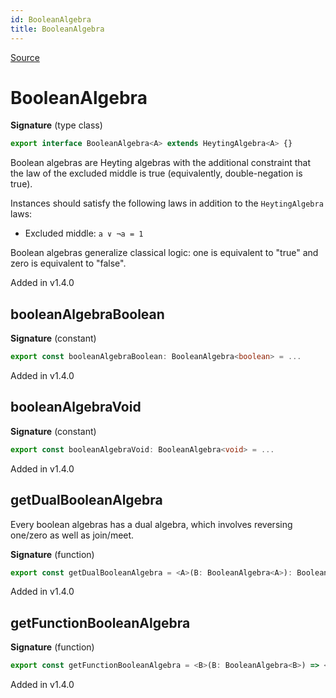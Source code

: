 ```yaml
---
id: BooleanAlgebra
title: BooleanAlgebra
---
```


[Source](https://github.com/gcanti/fp-ts/blob/master/src/BooleanAlgebra.ts)

# BooleanAlgebra

**Signature** (type class)

```ts
export interface BooleanAlgebra<A> extends HeytingAlgebra<A> {}
```

Boolean algebras are Heyting algebras with the additional constraint that the law of the excluded middle is true
(equivalently, double-negation is true).

Instances should satisfy the following laws in addition to the `HeytingAlgebra` laws:

- Excluded middle: `a ∨ ¬a = 1`

Boolean algebras generalize classical logic: one is equivalent to "true" and zero is equivalent to "false".

Added in v1.4.0

## booleanAlgebraBoolean

**Signature** (constant)

```ts
export const booleanAlgebraBoolean: BooleanAlgebra<boolean> = ...
```

Added in v1.4.0

## booleanAlgebraVoid

**Signature** (constant)

```ts
export const booleanAlgebraVoid: BooleanAlgebra<void> = ...
```

Added in v1.4.0

## getDualBooleanAlgebra

Every boolean algebras has a dual algebra, which involves reversing one/zero as well as join/meet.

**Signature** (function)

```ts
export const getDualBooleanAlgebra = <A>(B: BooleanAlgebra<A>): BooleanAlgebra<A> => { ... }
```

Added in v1.4.0

## getFunctionBooleanAlgebra

**Signature** (function)

```ts
export const getFunctionBooleanAlgebra = <B>(B: BooleanAlgebra<B>) => <A = never>(): BooleanAlgebra<(a: A) => B> => { ... }
```

Added in v1.4.0
